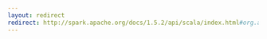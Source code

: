 ```yaml
---
layout: redirect
redirect: http://spark.apache.org/docs/1.5.2/api/scala/index.html#org.apache.spark.ml.feature.NGram
---
```

